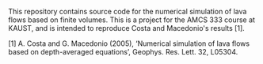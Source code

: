 This repository contains source code for the numerical simulation of lava flows based on finite volumes. This is a project for the AMCS 333 course at KAUST, and is intended to reproduce Costa and Macedonio's results [1]. 


[1] A. Costa and G. Macedonio (2005), ‘Numerical simulation of lava flows based on depth-averaged equations’, Geophys. Res. Lett. 32, L05304.
